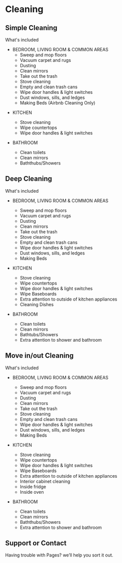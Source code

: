 # Cleaning
## Simple Cleaning
What's included 
- BEDROOM, LIVING ROOM & COMMON AREAS
  * Sweep and mop floors 
  * Vacuum carpet and rugs 
  * Dusting 
  * Clean mirrors
  * Take out the trash
  * Stove cleaning
  * Empty and clean trash cans
  * Wipe door handles & light switches
  * Dust windows, sills, and ledges
  * Making Beds (Airbnb Cleaning Only)

* KITCHEN
  * Stove cleaning
  * Wipe countertops
  * Wipe door handles & light switches

* BATHROOM
  * Clean toilets
  * Clean mirrors
  * Baththubs/Showers

## Deep Cleaning
What's included

* BEDROOM, LIVING ROOM & COMMON AREAS 
  * Sweep and mop floors
  * Vacuum carpet and rugs
  * Dusting
  * Clean mirrors
  * Take out the trash
  * Stove cleaning
  * Empty and clean trash cans
  * Wipe door handles & light switches
  * Dust windows, sills, and ledges
  * Making Beds 

* KITCHEN
  * Stove cleaning
  * Wipe countertops
  * Wipe door handles & light switches
  * Wipe Baseboards
  * Extra attention to outside of kitchen appliances
  * Cleaning Dishes 

* BATHROOM
  * Clean toilets
  * Clean mirrors
  * Bathtubs/Showers
  * Extra attention to shower and bathroom

## Move in/out Cleaning
What's included
* BEDROOM, LIVING ROOM & COMMON AREAS
  * Sweep and mop floors
  * Vacuum carpet and rugs
  * Dusting
  * Clean mirrors
  * Take out the trash
  * Stove cleaning
  * Empty and clean trash cans
  * Wipe door handles & light switches
  * Dust windows, sills, and ledges
  * Making Beds

* KITCHEN
  * Stove cleaning
  * Wipe countertops
  * Wipe door handles & light switches
  * Wipe Baseboards
  * Extra attention to outside of kitchen appliances
  * Interior cabinet cleaning
  * Inside fridge
  * Inside oven

* BATHROOM
  * Clean toilets
  * Clean mirrors
  * Baththubs/Showers
  * Extra attention to shower and bathroom





## Support or Contact

Having trouble with Pages?  we’ll help you sort it out.
